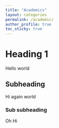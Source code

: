 ```yaml
---
title: "Academics"
layout: categories
permalink: /academic/
author_profile: true
toc_sticky: true
---
```


# Heading 1

Hello world

## Subheading

Hi again world

### Sub subheading 

Oh Hi
